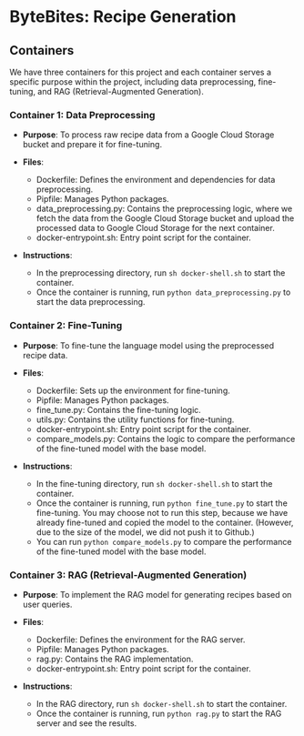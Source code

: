 # ByteBites: Recipe Generation

## Containers

We have three containers for this project and each container serves a specific purpose within the project, including data preprocessing, fine-tuning, and RAG (Retrieval-Augmented Generation).

### Container 1: Data Preprocessing

- **Purpose**: To process raw recipe data from a Google Cloud Storage bucket and prepare it for fine-tuning.

- **Files**:
  - Dockerfile: Defines the environment and dependencies for data preprocessing.
  - Pipfile: Manages Python packages.
  - data_preprocessing.py: Contains the preprocessing logic, where we fetch the data from the Google Cloud Storage bucket and upload the processed data to Google Cloud Storage for the next container.
  - docker-entrypoint.sh: Entry point script for the container.

- **Instructions**: 
  - In the preprocessing directory, run `sh docker-shell.sh` to start the container.
  - Once the container is running, run `python data_preprocessing.py` to start the data preprocessing.

### Container 2: Fine-Tuning

- **Purpose**: To fine-tune the language model using the preprocessed recipe data.

- **Files**:
  - Dockerfile: Sets up the environment for fine-tuning.
  - Pipfile: Manages Python packages.
  - fine_tune.py: Contains the fine-tuning logic.
  - utils.py: Contains the utility functions for fine-tuning.
  - docker-entrypoint.sh: Entry point script for the container.
  - compare_models.py: Contains the logic to compare the performance of the fine-tuned model with the base model.

- **Instructions**:
  - In the fine-tuning directory, run `sh docker-shell.sh` to start the container.
  - Once the container is running, run `python fine_tune.py` to start the fine-tuning. You may choose not to run this step, because we have already fine-tuned and copied the model to the container. (However, due to the size of the model, we did not push it to Github.)
  - You can run `python compare_models.py` to compare the performance of the fine-tuned model with the base model.

### Container 3: RAG (Retrieval-Augmented Generation)

- **Purpose**: To implement the RAG model for generating recipes based on user queries.

- **Files**:
  - Dockerfile: Defines the environment for the RAG server.
  - Pipfile: Manages Python packages.
  - rag.py: Contains the RAG implementation.
  - docker-entrypoint.sh: Entry point script for the container.

- **Instructions**:
  - In the RAG directory, run `sh docker-shell.sh` to start the container.
  - Once the container is running, run `python rag.py` to start the RAG server and see the results.
